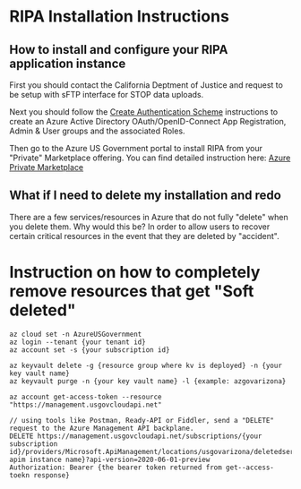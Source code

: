 # RIPA Installation Instructions

## How to install and configure your RIPA application instance

First you should contact the California Deptment of Justice and request to be setup with sFTP interface for STOP data uploads.

Next you should follow the [Create Authentication Scheme](./AUTHENTICATION.md) instructions to create an Azure Active Directory OAuth/OpenID-Connect App Registration, Admin & User groups and the associated Roles.

Then go to the Azure US Government portal to install RIPA from your "Private" Marketplace offering. You can find detailed instruction here: [Azure Private Marketplace](./MARKETPLACE.md)

## What if I need to delete my installation and redo

There are a few services/resources in Azure that do not fully "delete" when you delete them. Why would this be? In order to allow users to recover certain critical resources in the event that they are deleted by "accident".

# Instruction on how to completely remove resources that get "Soft deleted"

    az cloud set -n AzureUSGovernment
    az login --tenant {your tenant id}
    az account set -s {your subscription id}

    az keyvault delete -g {resource group where kv is deployed} -n {your key vault name}
    az keyvault purge -n {your key vault name} -l {example: azgovarizona}

    az account get-access-token --resource "https://management.usgovcloudapi.net"

    // using tools like Postman, Ready-API or Fiddler, send a "DELETE" request to the Azure Management API backplane.
    DELETE https://management.usgovcloudapi.net/subscriptions/{your subscription id}/providers/Microsoft.ApiManagement/locations/usgovarizona/deletedservices/{your apim instance name}?api-version=2020-06-01-preview
    Authorization: Bearer {the bearer token returned from get--access-toekn response}
